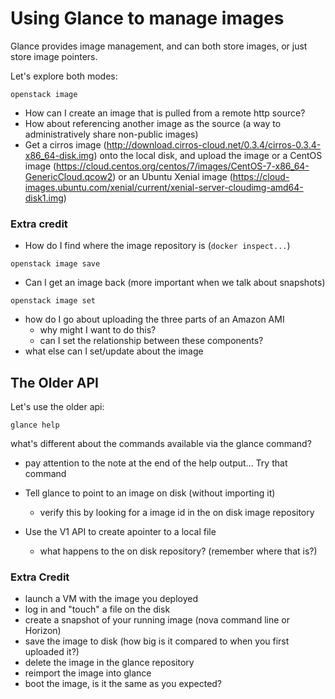 # Using Glance to manage images

Glance provides image management, and can both store images, or just store image pointers.

Let's explore both modes:

```
openstack image
```

- How can I create an image that is pulled from a remote http source?
- How about referencing another image as the source (a way to administratively share non-public images)
- Get a cirros image (http://download.cirros-cloud.net/0.3.4/cirros-0.3.4-x86_64-disk.img) onto the local disk, and upload the image
or a CentOS image (https://cloud.centos.org/centos/7/images/CentOS-7-x86_64-GenericCloud.qcow2)
or an Ubuntu Xenial image (https://cloud-images.ubuntu.com/xenial/current/xenial-server-cloudimg-amd64-disk1.img)

### Extra credit
  - How do I find where the image repository is (```docker inspect...```)

```
openstack image save
```

- Can I get an image back (more important when we talk about snapshots)

```
openstack image set
```

- how do I go about uploading the three parts of an Amazon AMI
  - why might I want to do this?
  - can I set the relationship between these components?
- what else can I set/update about the image

## The Older API

Let's use the older api:

```
glance help
```

what's different about the commands available via the glance command?
- pay attention to the note at the end of the help output... Try that command
- Tell glance to point to an image on disk (without importing it)
  - verify this by looking for a image id in the on disk image repository

- Use the V1 API to create apointer to a local file
  - what happens to the on disk repository? (remember where that is?)

### Extra Credit
- launch a VM with the image you deployed
- log in and "touch" a file on the disk
- create a snapshot of your running image (nova command line or Horizon)
- save the image to disk (how big is it compared to when you first uploaded it?)
- delete the image in the glance repository
- reimport the image into glance
- boot the image, is it the same as you expected?
